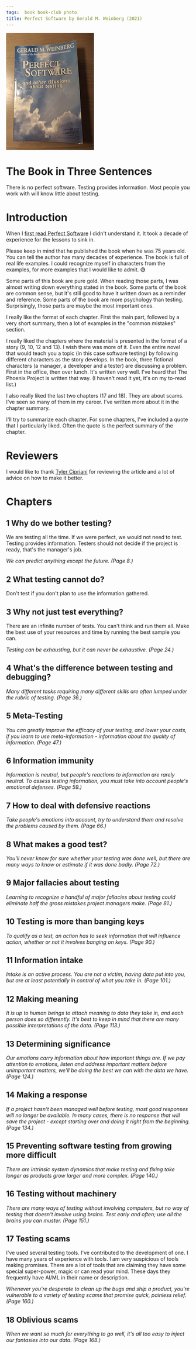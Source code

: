 ```yaml
---
tags:  book book-club photo
title: Perfect Software by Gerald M. Weinberg (2021)
---
```

![Perfect Software by Gerald M. Weinberg](/assets/perfect-software-2021.jpg)

# The Book in Three Sentences

There is no perfect software. Testing provides information. Most people you work with will know little about testing.

# Introduction

When I [first read Perfect Software](/perfect-software-2012) I didn't understand it. It took a decade of experience for the lessons to sink in.

Please keep in mind that he published the book when he was 75 years old. You can tell the author has many decades of experience. The book is full of real life examples. I could recognize myself in characters from the examples, for more examples that I would like to admit. 😅

Some parts of this book are pure gold. When reading those parts, I was almost writing down everything stated in the book. Some parts of the book are common sense, but it's still good to have it written down as a reminder and reference. Some parts of the book are more psychology than testing. Surprisingly, those parts are maybe the most important ones.

I really like the format of each chapter. First the main part, followed by a very short summary, then a lot of examples in the "common mistakes" section.

I really liked the chapters where the material is presented in the format of a story (9, 10, 12 and 13). I wish there was more of it. Even the entire novel that would teach you a topic (in this case software testing) by following different characters as the story develops. In the book, three fictional characters (a manager, a developer and a tester) are discussing a problem. First in the office, then over lunch. It's written very well. I've heard that The Phoenix Project is written that way. (I haven't read it yet, it's on my to-read list.)

I also really liked the last two chapters (17 and 18). They are about scams. I've seen so many of them in my career. I've written more about it in the chapter summary.

I'll try to summarize each chapter. For some chapters, I've included a quote that I particularly liked. Often the quote is the perfect summary of the chapter.

# Reviewers

I would like to thank [Tyler Cipriani](https://tylercipriani.com/) for reviewing the article and a lot of advice on how to make it better.

# Chapters

## 1 Why do we bother testing?

We are testing all the time. If we were perfect, we would not need to test. Testing provides information. Testers should not decide if the project is ready, that's the manager's job.

*We can predict anything except the future. (Page 8.)*

## 2 What testing cannot do?

Don't test if you don't plan to use the information gathered.

## 3 Why not just test everything?

There are an infinite number of tests. You can't think and run them all. Make the best use of your resources and time by running the best sample you can.

*Testing can be exhausting, but it can never be exhaustive. (Page 24.)*

## 4 What's the difference between testing and debugging?

*Many different tasks requiring many different skills are often lumped under the rubric of testing. (Page 36.)*

## 5 Meta-Testing

*You can greatly improve the efficacy of your testing, and lower your costs, if you learn to use meta-information - information about the quality of information. (Page 47.)*

## 6 Information immunity

*Information is neutral, but people's reactions to information are rarely neutral. To assess testing information, you must take into account people's emotional defenses. (Page 59.)*

## 7 How to deal with defensive reactions

*Take people's emotions into account, try to understand them and resolve the problems caused by them. (Page 66.)*

## 8 What makes a good test?

*You'll never know for sure whether your testing was done well, but there are many ways to know or estimate if it was done badly. (Page 72.)*

## 9 Major fallacies about testing

*Learning to recognize a handful of major fallacies about testing could eliminate half the gross mistakes project managers make. (Page 81.)*

## 10 Testing is more than banging keys

*To qualify as a test, an action has to seek information that will influence action, whether or not it involves banging on keys. (Page 90.)*

## 11 Information intake

*Intake is an active process. You are not a victim, having data put into you, but are at least potentially in control of what you take in. (Page 101.)*

## 12 Making meaning

*It is up to human beings to attach meaning to data they take in, and each person does so differently. It's best to keep in mind that there are many possible interpretations of the data. (Page 113.)*

## 13 Determining significance

*Our emotions carry information about how important things are. If we pay attention to emotions, listen and address important matters before unimportant matters, we'll be doing the best we can with the data we have. (Page 124.)*

## 14 Making a response

*If a project hasn't been managed well before testing, most good responses will no longer be available. In many cases, there is no response that will save the project - except starting over and doing it right from the beginning. (Page 134.)*

## 15 Preventing software testing from growing more difficult

*There are intrinsic system dynamics that make testing and fixing take longer as products grow larger and more complex. (Page 140.)*

## 16 Testing without machinery

*There are many ways of testing without involving computers, but no way of testing that doesn't involve using brains. Test early and often; use all the brains you can muster. (Page 151.)*

## 17 Testing scams

I've used several testing tools. I've contributed to the development of one. I have many years of experience with tools. I am very suspicious of tools making promises. There are a lot of tools that are claiming they have some special super-power, magic or can read your mind. These days they frequently have AI/ML in their name or description.

*Whenever you're desperate to clean up the bugs and ship a product, you're vulnerable to a variety of testing scams that promise quick, painless relief. (Page 160.)*

## 18 Oblivious scams

*When we want so much for everything to go well, it's all too easy to inject our fantasies into our data. (Page 168.)*
